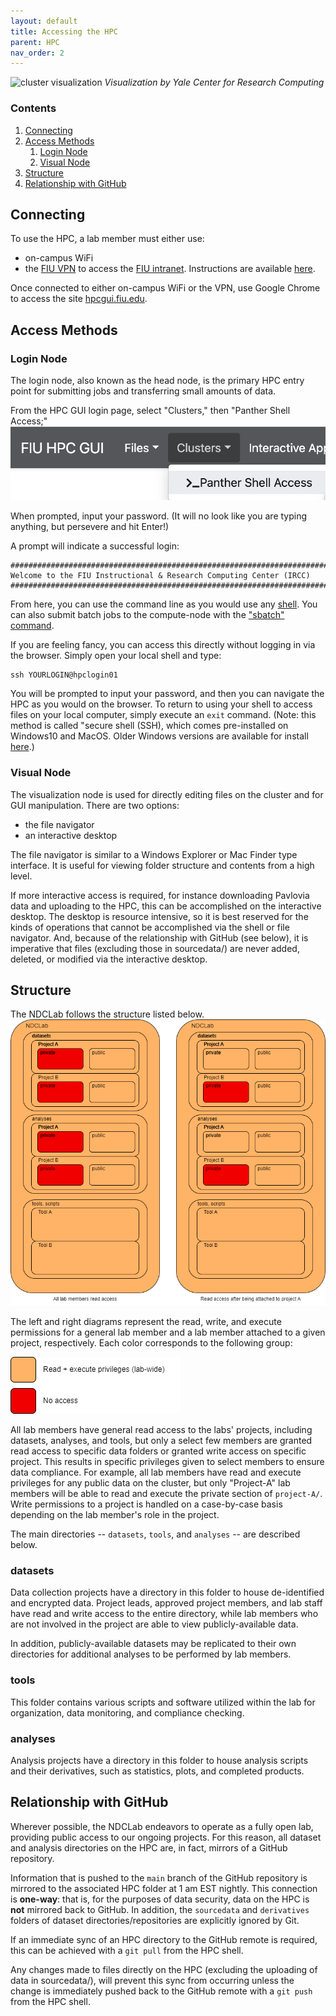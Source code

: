 ```yaml
---
layout: default
title: Accessing the HPC
parent: HPC
nav_order: 2
---
```


![cluster visualization](https://raw.githubusercontent.com/NDCLab/wiki/main/docs/_assets/hpc/cluster.png)
*Visualization by Yale Center for Research Computing*

### Contents
1. [Connecting](#connecting)
2. [Access Methods](#access-methods)
    1. [Login Node](#login-node)
    2. [Visual Node](#visual-node)
2. [Structure](#structure)
3. [Relationship with GitHub](#relationship-with-github)

## Connecting
To use the HPC, a lab member must either use:
- on-campus WiFi
- the [FIU VPN](https://network.fiu.edu/vpn/) to access the [FIU intranet](https://en.wikipedia.org/wiki/Intranet). Instructions are available [here](https://fiu.service-now.com/sp?id=kb_article&sys_id=6c3c789ddb899780b16af969af96193d).

Once connected to either on-campus WiFi or the VPN, use Google Chrome to access the site [hpcgui.fiu.edu](hpcgui.fiu.edu).


## Access Methods
### Login Node
The login node, also known as the head node, is the primary HPC entry point for submitting jobs and transferring small amounts of data.

From the HPC GUI login page, select "Clusters," then "Panther Shell Access;"
![shell-access](https://raw.githubusercontent.com/NDCLab/wiki/main/docs/_assets/hpc/shell-access.png)

When prompted, input your password. (It will no look like you are typing anything, but persevere and hit Enter!)

A prompt will indicate a successful login:
```
#######################################################################
Welcome to the FIU Instructional & Research Computing Center (IRCC)
#######################################################################
```

From here, you can use the command line as you would use any [shell](https://ndclab.github.io/wiki/docs/technical-docs/shell.html). You can also submit batch jobs to the compute-node with the ["sbatch" command](https://ndclab.github.io/wiki/docs/hpc/jobs.html).

If you are feeling fancy, you can access this directly without logging in via the browser.  Simply open your local shell and type:
```
ssh YOURLOGIN@hpclogin01
```

You will be prompted to input your password, and then you can navigate the HPC as you would on the browser. To return to using your shell to access files on your local computer, simply execute an `exit` command.  (Note: this method is called "secure shell (SSH), which comes pre-installed on Windows10 and MacOS. Older Windows versions are available for install [here](https://docs.microsoft.com/en-us/windows-server/administration/openssh/openssh_install_firstuse).)

### Visual Node
The visualization node is used for directly editing files on the cluster and for GUI manipulation. There are two options:
- the file navigator
- an interactive desktop

The file navigator is similar to a Windows Explorer or Mac Finder type interface. It is useful for viewing folder structure and contents from a high level.

If more interactive access is required, for instance downloading Pavlovia data and uploading to the HPC, this can be accomplished on the interactive desktop. The desktop is resource intensive, so it is best reserved for the kinds of operations that cannot be accomplished via the shell or file navigator. And, because of the relationship with GitHub (see below), it is imperative that files (excluding those in sourcedata/) are never added, deleted, or modified via the interactive desktop.


## Structure

The NDCLab follows the structure listed below.
![NDCLab_privileges drawio](https://raw.githubusercontent.com/NDCLab/wiki/main/docs/_assets/hpc/NDCLab_privileges_read.drawio.png)

The left and right diagrams represent the read, write, and execute permissions for a general lab member and a lab member attached to a given project, respectively. Each color corresponds to the following group:

![colorcode](https://raw.githubusercontent.com/NDCLab/wiki/main/docs/_assets/hpc/Privileges_legend_transparent.drawio.png)

All lab members have general read access to the labs' projects, including datasets, analyses, and tools, but only a select few members are granted read access to specific data folders or granted write access on specific project. This results in specific privileges given to select members to ensure data compliance. For example, all lab members have read and execute privileges for any public data on the cluster, but only "Project-A" lab members will be able to read and execute the private section of `project-A/`. Write permissions to a project is handled on a case-by-case basis depending on the lab member's role in the project.

The main directories -- `datasets`, `tools`, and `analyses` -- are described below.

### datasets
Data collection projects have a directory in this folder to house de-identified and encrypted data. Project leads, approved project members, and lab staff have read and write access to the entire directory, while lab members who are not involved in the project are able to view publicly-available data.

In addition, publicly-available datasets may be replicated to their own directories for additional analyses to be performed by lab members.

### tools
This folder contains various scripts and software utilized within the lab for organization, data monitoring, and compliance checking. 

### analyses
Analysis projects have a directory in this folder to house analysis scripts and their derivatives, such as statistics, plots, and completed products.


## Relationship with GitHub
Wherever possible, the NDCLab endeavors to operate as a fully open lab, providing public access to our ongoing projects. For this reason, all dataset and analysis directories on the HPC are, in fact, mirrors of a GitHub repository.

Information that is pushed to the `main` branch of the GitHub repository is mirrored to the associated HPC folder at 1 am EST nightly. This connection is **one-way**: that is, for the purposes of data security, data on the HPC is **not** mirrored back to GitHub. In addition, the `sourcedata` and `derivatives` folders of dataset directories/repositories are explicitly ignored by Git.

If an immediate sync of an HPC directory to the GitHub remote is required, this can be achieved with a `git pull` from the HPC shell.

Any changes made to files directly on the HPC (excluding the uploading of data in sourcedata/), will prevent this sync from occurring unless the change is immediately pushed back to the GitHub remote with a `git push` from the HPC shell.
